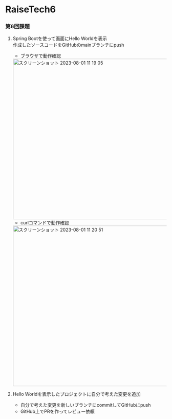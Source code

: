 # RaiseTech6
### 第6回課題

1. Spring Bootを使って画面にHello Worldを表示  
   作成したソースコードをGitHubのmainブランチにpush

   - ブラウザで動作確認  
   <img width="500px" alt="スクリーンショット 2023-08-01 11 19 05" src="https://github.com/MisatoMaesaka/RaiseTech6/assets/139186715/d6e9f857-6d24-4b2d-9002-99de33fde10b">

   - curlコマンドで動作確認  
   <img width="500px" alt="スクリーンショット 2023-08-01 11 20 51" src="https://github.com/MisatoMaesaka/RaiseTech6/assets/139186715/93130d5e-9665-4eb7-9e55-8e098b12217e">

1. Hello Worldを表示したプロジェクトに自分で考えた変更を追加
    - 自分で考えた変更を新しいブランチにcommitしてGitHubにpush
    - GitHub上でPRを作ってレビュー依頼
